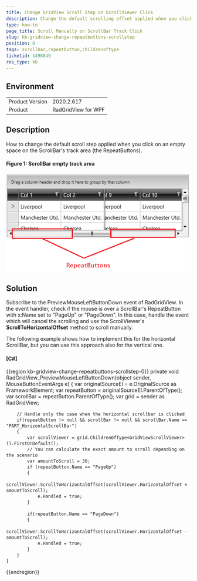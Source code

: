 ```yaml
---
title: Change GridView Scroll Step on ScrollViewer Click
description: Change the default scrolling offset applied when you click on the scrollbar track.
type: how-to
page_title: Scroll Manually on ScrollBar Track Click
slug: kb-gridview-change-repeatbuttons-scrollstep 
position: 0
tags: scrollbar,repeatbutton,childrenoftype
ticketid: 1498849
res_type: kb
---
```


## Environment

<table>
	<tbody>
		<tr>
			<td>Product Version</td>
			<td>2020.2.617</td>
		</tr>
		<tr>
			<td>Product</td>
			<td>RadGridView for WPF</td>
		</tr>
	</tbody>
</table>

## Description

How to change the default scroll step applied when you click on an empty space on the ScrollBar's track area (the RepeatButtons).

#### Figure 1: ScrollBar empty track area
![WPF ScrollBar empty track area](images/kb-gridview-change-repeatbuttons-scrollstep-0.png)

## Solution

Subscribe to the PreviewMouseLeftButtonDown event of RadGridView. In the event handler, check if the mouse is over a ScrollBar's RepeatButton with x:Name set to "PageUp" or "PageDown". In this case, handle the event which will cancel the scrolling and use the ScrollViewer's __ScrollToHorizontalOffset__ method to scroll manually. 

The following example shows how to implement this for the horizontal ScrollBar, but you can use this approach also for the vertical one.

#### __[C#]__
{{region kb-gridview-change-repeatbuttons-scrollstep-0}}
	private void RadGridView_PreviewMouseLeftButtonDown(object sender, MouseButtonEventArgs e)
	{
		var originalSourceEl = e.OriginalSource as FrameworkElement;
		var repeatButton = originalSourceEl.ParentOfType<RepeatButton>();
		var scrollBar = repeatButton.ParentOfType<ScrollBar>();
		var grid = sender as RadGridView;

		// Handle only the case when the horizontal scrollbar is clicked
		if(repeatButton != null && scrollBar != null && scrollBar.Name == "PART_HorizontalScrollBar")
		{
			var scrollViewer = grid.ChildrenOfType<GridViewScrollViewer>().FirstOrDefault();
			// You can calculate the exact amount to scroll depending on the scenario 			
			var amountToScroll = 30;
			if (repeatButton.Name == "PageUp")
			{
				scrollViewer.ScrollToHorizontalOffset(scrollViewer.HorizontalOffset + amountToScroll);
				e.Handled = true;
			}

			if(repeatButton.Name == "PageDown")
			{
				scrollViewer.ScrollToHorizontalOffset(scrollViewer.HorizontalOffset - amountToScroll);
				e.Handled = true;
			}
		}
	}
{{endregion}}